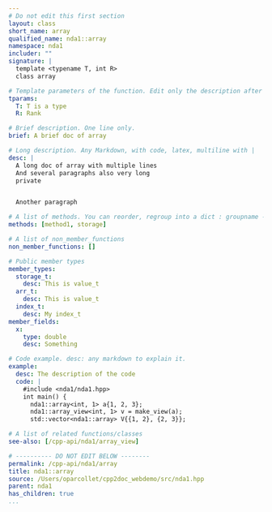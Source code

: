 ```yaml
---
# Do not edit this first section
layout: class
short_name: array
qualified_name: nda1::array
namespace: nda1
includer: ""
signature: |
  template <typename T, int R>
  class array

# Template parameters of the function. Edit only the description after the :
tparams:
  T: T is a type
  R: Rank

# Brief description. One line only.
brief: A brief doc of array

# Long description. Any Markdown, with code, latex, multiline with |
desc: |
  A long doc of array with multiple lines
  And several paragraphs also very long
  private


  Another paragraph

# A list of methods. You can reorder, regroup into a dict : groupname -> list
methods: [method1, storage]

# A list of non_member_functions
non_member_functions: []

# Public member types
member_types:
  storage_t:
    desc: This is value_t
  arr_t:
    desc: This is value_t
  index_t:
    desc: My index_t
member_fields:
  x:
    type: double
    desc: Something

# Code example. desc: any markdown to explain it.
example:
  desc: The description of the code
  code: |
    #include <nda1/nda1.hpp>
    int main() {
      nda1::array<int, 1> a{1, 2, 3};
      nda1::array_view<int, 1> v = make_view(a);
      std::vector<nda1::array> V{{1, 2}, {2, 3}};

# A list of related functions/classes
see-also: [/cpp-api/nda1/array_view]

# ---------- DO NOT EDIT BELOW --------
permalink: /cpp-api/nda1/array
title: nda1::array
source: /Users/oparcollet/cpp2doc_webdemo/src/nda1.hpp
parent: nda1
has_children: true
...
```


